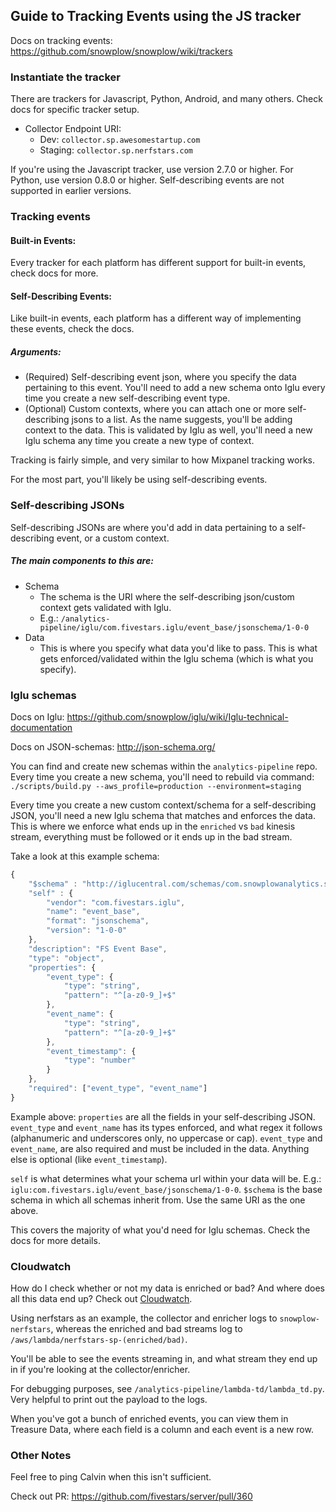 ## Guide to Tracking Events using the JS tracker
Docs on tracking events: https://github.com/snowplow/snowplow/wiki/trackers


### Instantiate the tracker

There are trackers for Javascript, Python, Android, and many others. Check docs for specific tracker setup.

* Collector Endpoint URI: 
  * Dev: `collector.sp.awesomestartup.com`
  * Staging: `collector.sp.nerfstars.com`

If you're using the Javascript tracker, use version 2.7.0 or higher. For Python, use version 0.8.0 or higher. Self-describing events are not supported in earlier versions.


### Tracking events

#### Built-in Events:

Every tracker for each platform has different support for built-in events, check docs for more.

#### Self-Describing Events:

Like built-in events, each platform has a different way of implementing these events, check the docs.

##### Arguments:

* (Required) Self-describing event json, where you specify the data pertaining to this event. You'll need to add a new schema onto Iglu every time you create a new self-describing event type.
* (Optional) Custom contexts, where you can attach one or more self-describing jsons to a list. As the name suggests, you'll be adding context to the data. This is validated by Iglu as well, you'll need a new Iglu schema any time you create a new type of context.

Tracking is fairly simple, and very similar to how Mixpanel tracking works. 

For the most part, you'll likely be using self-describing events.


### Self-describing JSONs

Self-describing JSONs are where you'd add in data pertaining to a self-describing event, or a custom context.

##### The main components to this are:
* Schema
  * The schema is the URI where the self-describing json/custom context gets validated with Iglu.
  * E.g.: `/analytics-pipeline/iglu/com.fivestars.iglu/event_base/jsonschema/1-0-0`
* Data
  * This is where you specify what data you'd like to pass. This is what gets enforced/validated within the Iglu schema (which is what you specify).


### Iglu schemas

Docs on Iglu: https://github.com/snowplow/iglu/wiki/Iglu-technical-documentation

Docs on JSON-schemas: http://json-schema.org/

You can find and create new schemas within the `analytics-pipeline` repo. Every time you create a new schema, you'll need to rebuild via command: `./scripts/build.py --aws_profile=production --environment=staging`

Every time you create a new custom context/schema for a self-describing JSON, you'll need a new Iglu schema that matches and enforces the data. This is where we enforce what ends up in the `enriched` vs `bad` kinesis stream, everything must be followed or it ends up in the bad stream.

Take a look at this example schema:

```javascript
{
    "$schema" : "http://iglucentral.com/schemas/com.snowplowanalytics.self-desc/schema/jsonschema/1-0-0#",
    "self" : {
        "vendor": "com.fivestars.iglu",
        "name": "event_base",
        "format": "jsonschema",
        "version": "1-0-0"
    },
    "description": "FS Event Base",
    "type": "object",
    "properties": {
        "event_type": {
            "type": "string",
            "pattern": "^[a-z0-9_]+$"
        },
        "event_name": {
            "type": "string",
            "pattern": "^[a-z0-9_]+$"
        },
        "event_timestamp": {
            "type": "number"
        }
    },
    "required": ["event_type", "event_name"]
}
```

Example above: `properties` are all the fields in your self-describing JSON. `event_type` and `event_name` has its types enforced, and what regex it follows (alphanumeric and underscores only, no uppercase or cap). `event_type` and `event_name`, are also required and must be included in the data. Anything else is optional (like `event_timestamp`).

`self` is what determines what your schema url within your data will be. E.g.: `iglu:com.fivestars.iglu/event_base/jsonschema/1-0-0`. `$schema` is the base schema in which all schemas inherit from. Use the same URI as the one above.

This covers the majority of what you'd need for Iglu schemas. Check the docs for more details.


### Cloudwatch

How do I check whether or not my data is enriched or bad? And where does all this data end up? Check out [Cloudwatch](https://console.aws.amazon.com/cloudwatch/home?region=us-east-1#logs:).

Using nerfstars as an example, the collector and enricher logs to `snowplow-nerfstars`, whereas the enriched and bad streams log to `/aws/lambda/nerfstars-sp-(enriched/bad)`.

You'll be able to see the events streaming in, and what stream they end up in if you're looking at the collector/enricher.

For debugging purposes, see `/analytics-pipeline/lambda-td/lambda_td.py`. Very helpful to print out the payload to the logs.

When you've got a bunch of enriched events, you can view them in Treasure Data, where each field is a column and each event is a new row.


### Other Notes

Feel free to ping Calvin when this isn't sufficient.

Check out PR: https://github.com/fivestars/server/pull/360

